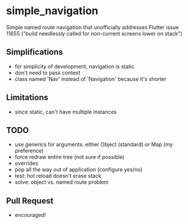 # simple_navigation

Simple named route navigation that unofficially addresses Flutter issue 11655 ("build needlessly called for non-current screens lower on stack")


## Simplifications

- for simplicity of development, navigation is static
- don't need to pass context
- class named 'Nav' instead of 'Navigation' because it's shorter


## Limitations

- since static, can't have multiple instances



## TODO

- use generics for arguments: either Object (standard) or Map (my preference)
- force redraw entire tree (not sure if possible)
- overrides
- pop all the way out of application (configure yes/no)
- test: hot reload doesn't erase stack
- solve: object vs. named route problem


## Pull Request

- encouraged!
